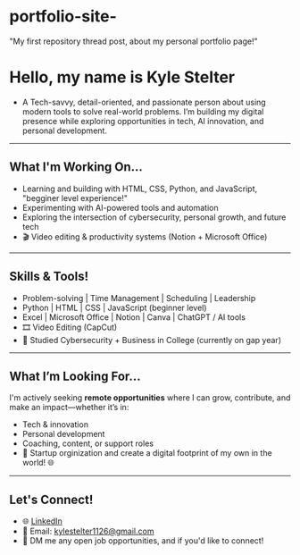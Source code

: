 # portfolio-site-
"My first repository thread post, about my personal portfolio page!"

# Hello, my name is Kyle Stelter

* A Tech-savvy, detail-oriented, and passionate person about using modern tools to solve real-world problems. I’m building my digital presence while exploring opportunities in tech, AI innovation, and personal development.

---

## What I'm Working On...

- Learning and building with HTML, CSS, Python, and JavaScript, "begginer level experience!"
- Experimenting with AI-powered tools and automation
- Exploring the intersection of cybersecurity, personal growth, and future tech
- 🎬 Video editing & productivity systems (Notion + Microsoft Office)

---

## Skills & Tools!

- Problem-solving | Time Management | Scheduling | Leadership
- Python | HTML | CSS | JavaScript (beginner level)
- Excel | Microsoft Office | Notion | Canva | ChatGPT / AI tools
- 🎞 Video Editing (CapCut)
- 🔐 Studied Cybersecurity + Business in College (currently on gap year)

---

## What I’m Looking For...

I'm actively seeking **remote opportunities** where I can grow, contribute, and make an impact—whether it’s in:
- Tech & innovation
- Personal development
- Coaching, content, or support roles
- 🚀 Startup orginization and create a digital footprint of my own in the world! 🌐

---

## Let's Connect!

- 🌐 [LinkedIn](https://linkedin.com/in/your-link)
- 📧 Email: kylestelter1126@gmail.com
- 💭 DM me any open job opportunities, and if you'd like to connect!
